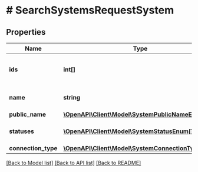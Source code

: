 # # SearchSystemsRequestSystem

## Properties

Name | Type | Description | Notes
------------ | ------------- | ------------- | -------------
**ids** | **int[]** | Filter system by particular Ids. | [optional]
**name** | **string** | Search by name of the system. | [optional]
**public_name** | [**\OpenAPI\Client\Model\SystemPublicNameEnum**](SystemPublicNameEnum.md) |  | [optional]
**statuses** | [**\OpenAPI\Client\Model\SystemStatusEnum[]**](SystemStatusEnum.md) | Search by System status. | [optional]
**connection_type** | [**\OpenAPI\Client\Model\SystemConnectionTypeEnum**](SystemConnectionTypeEnum.md) |  | [optional]

[[Back to Model list]](../../README.md#models) [[Back to API list]](../../README.md#endpoints) [[Back to README]](../../README.md)
